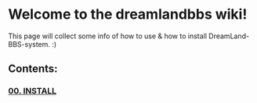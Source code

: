 # Welcome to the dreamlandbbs wiki!

This page will collect some info of how to use & how to install DreamLand-BBS-system. :)

## Contents:

### [00. INSTALL](https://github.com/ccns/dreamlandbbs/wiki/00.-INSTALL)

